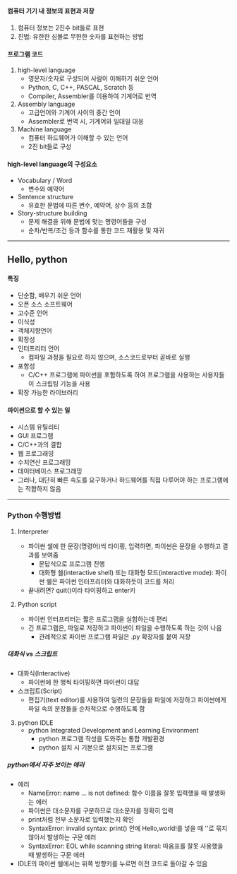 #### 컴퓨터 기기 내 정보의 표현과 저장
1. 컴퓨터 정보는 2진수 bit들로 표현
2. 진법: 유한한 심볼로 무한한 숫자를 표현하는 방법

#### 프로그램 코드
1. high-level language
   - 영문자/숫자로 구성되어 사람이 이해하기 쉬운 언어
   - Python, C, C++, PASCAL, Scratch 등
   - Compiler, Assembler를 이용하여 기계어로 번역
2. Assembly language
   - 고급언어와 기계어 사이의 중간 언어
   - Assembler로 번역 시, 기계어와 일대일 대응
3. Machine language
   - 컴퓨터 하드웨어가 이해할 수 있는 언어
   - 2진 bit들로 구성

#### high-level language의 구성요소
- Vocabulary / Word
   - 변수와 예약어
- Sentence structure
   - 유효한 문법에 따른 변수, 예약어, 상수 등의 조합
- Story-structure building
   - 문제 해결을 위해 문법에 맞는 명령어들을 구성
   - 순차/반복/조건 등과 함수를 통한 코드 재활용 및 재귀
---

## Hello, python
#### 특징
- 단순함, 배우기 쉬운 언어
- 오픈 소스 소프트웨어
- 고수준 언어
- 이식성
- 객체지향언어
- 확장성
- 인터프리터 언어
   - 컴파일 과정을 필요로 하지 않으며, 소스코드로부터 곧바로 실행
- 포함성
   - C/C++ 프로그램에 파이썬을 포함하도록 하여 프로그램을 사용하는 사용자들이 스크립팅 기능을 사용
- 확장 가능한 라이브러리
 
 
#### 파이썬으로 할 수 있는 일
- 시스템 유틸리티
- GUI 프로그램
- C/C++과의 결합
- 웹 프로그래밍
- 수치연산 프로그래밍
- 데이터베이스 프로그래밍
- 그러나, 대단히 빠른 속도를 요구하거나 하드웨어를 직접 다루어야 하는 프로그램에는 적합하지 않음
---

### Python 수행방법
1. Interpreter
   - 파이썬 쉘에 한 문장(명령어)씩 타이핑, 입력하면, 파이썬은 문장을 수행하고 결과를 보여줌
      - 문답식으로 프로그램 진행
      - 대화형 쉘(interactive shell) 또는 대화형 모드(interactive mode): 파이썬 쉘은 파이썬 인터프리터와 대화하듯이 코드를 처리
   - 끝내려면? quit()이라 타이핑하고 enter키

2. Python script
   - 파이썬 인터프리터는 짧은 프로그램을 실험하는데 편리
   - 긴 프로그램은, 파일로 저장하고 파이썬이 파일을 수행하도록 하는 것이 나음
      - 관례적으로 파이썬 프로그램 파일은 .py 확장자를 붙여 저장

##### 대화식 vs 스크립트
- 대화식(Interactive)
   - 파이썬에 한 행씩 타이핑하면 파이썬이 대답
- 스크립트(Script)
   - 편집기(text editor)를 사용하여 일련의 문장들을 파일에 저장하고 파이썬에게 파일 속의 문장들을 순차적으로 수행하도록 함

3. python IDLE
   - python Integrated Development and Learning Environment
      - python 프로그램 작성을 도와주는 통합 개발환경
      - python 설치 시 기본으로 설치되는 프로그램
      
##### python에서 자주 보이는 에러
- 에러
   - NameError: name ... is not defined: 함수 이름을 잘못 입력했을 때 발생하는 에러
   - 파이썬은 대소문자를 구분하므로 대소문자를 정확히 입력
   - print처럼 전부 소문자로 입력했는지 확인
   - SyntaxError: invalid syntax: print() 안에 Hello,world!를 넣을 때 ''로 묶지 않아서 발생하는 구문 에러
   - SyntaxError: EOL while scanning string literal: 따옴표를 잘못 사용했을 때 발생하는 구문 에러
- IDLE의 파이썬 쉘에서는 위쪽 방향키를 누르면 이전 코드로 돌아갈 수 있음



   
   
